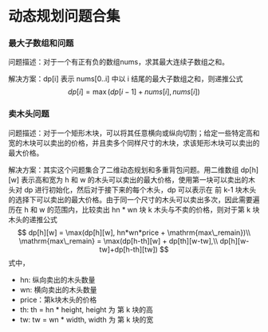 # 动态规划问题合集

### 最大子数组和问题

问题描述：对于一个有正有负的数组nums，求其最大连续子数组之和。

解决方案：dp[i] 表示 nums[0..i] 中以 i 结尾的最大子数组之和，则递推公式
$$
dp[i] = \max(dp[i-1] + nums[i], nums[i])
$$

### 卖木头问题

问题描述：对于一个矩形木块，可以将其任意横向或纵向切割；给定一些特定高和宽的木块可以卖出的价格，并且卖多个同样尺寸的木块，求该矩形木块可以卖出的最大价格。

解决方案：其实这个问题集合了二维动态规划和多重背包问题。用二维数组 dp\[h\]\[w\] 表示高和宽为 h 和 w 的木头可以卖出的最大价格，使用第一块可以卖出的木头对 dp 进行初始化，然后对于接下来的每个木头，dp 可以表示在 前 k-1 块木头的选择下可以卖出的最大价格。由于同一个尺寸的木头可以卖出多次，因此需要遍历在 h 和 w 的范围内，比较卖出 hn * wn 块 k 木头与不卖的价格，则对于第 k 块木头的递推公式
$$
dp[h][w] = \max(dp[h][w], hn*wn*price + \mathrm{max\_remain})\\
\mathrm{max\_remain} = \max(dp[h-th][w] + dp[th][w-tw],\\ dp[h][w-tw]+dp[h-th][tw])
$$
式中，

- hn: 纵向卖出的木头数量
- wn: 横向卖出的木头数量
- price：第k块木头的价格
- th: th = hn * height, height 为 第 k 块的高
- tw: tw = wn * width, width 为 第 k 块的宽

